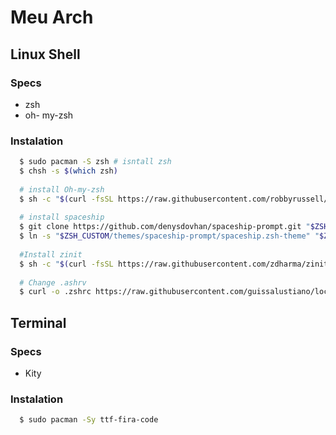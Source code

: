 # Meu Arch

## Linux Shell
### Specs
 - zsh
 - oh- my-zsh

### Instalation
```bash
  $ sudo pacman -S zsh # isntall zsh 
  $ chsh -s $(which zsh)
  
  # install Oh-my-zsh
  $ sh -c "$(curl -fsSL https://raw.githubusercontent.com/robbyrussell/oh-my-zsh/master/tools/install.sh)"
  
  # install spaceship
  $ git clone https://github.com/denysdovhan/spaceship-prompt.git "$ZSH_CUSTOM/themes/spaceship-prompt"
  $ ln -s "$ZSH_CUSTOM/themes/spaceship-prompt/spaceship.zsh-theme" "$ZSH_CUSTOM/themes/spaceship.zsh-theme"
  
  #Install zinit
  $ sh -c "$(curl -fsSL https://raw.githubusercontent.com/zdharma/zinit/master/doc/install.sh)"
  
  # Change .ashrv
  $ curl -o .zshrc https://raw.githubusercontent.com/guissalustiano/localConfigs/master/zshrc
```

## Terminal
### Specs
  - Kity
### Instalation
```bash
  $ sudo pacman -Sy ttf-fira-code
```
